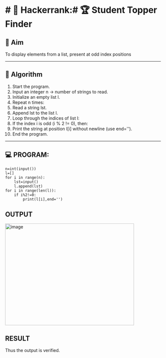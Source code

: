 # # 🔢 Hackerrank:# 🏆 Student Topper Finder

## 🎯 Aim

To display elements from a list, present at odd index positions

---

## 🧠 Algorithm

1. Start the program.
2. Input an integer n → number of strings to read.
3. Initialize an empty list l.
4. Repeat n times:
5. Read a string lst.
6. Append lst to the list l.
7. Loop through the indices of list l:
8. If the index i is odd (i % 2 != 0), then:
9. Print the string at position l[i] without newline (use end='').
10. End the program.

---

## 💻 PROGRAM:
~~~
n=int(input())
l=[]
for i in range(n):
    lst=input()
    l.append(lst)
for i in range(len(l)):
    if i%2!=0:
        print(l[i],end='')
~~~

## OUTPUT
<img width="417" height="328" alt="image" src="https://github.com/user-attachments/assets/69062ed7-7210-47e5-96f7-c2ce7fce96f3" />


## RESULT
Thus the output is verified.
